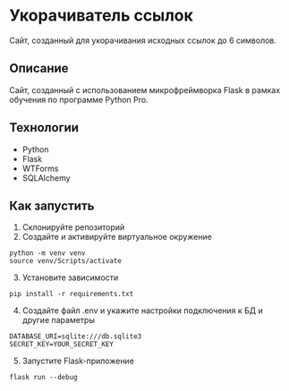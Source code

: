 # Укорачиватель ссылок
Сайт, созданный для укорачивания исходных ссылок до 6 символов.

## Описание
Сайт, созданный с использованием микрофреймворка Flask в рамках обучения по программе Python Pro.

## Технологии
* Python
* Flask
* WTForms
* SQLAlchemy

## Как запустить
1. Склонируйте репозиторий
2. Создайте и активируйте виртуальное окружение 
```commandline
python -m venv venv
source venv/Scripts/activate
```
3. Установите зависимости
```commandline 
pip install -r requirements.txt
```
4. Создайте файл .env и укажите настройки подключения к БД и другие параметры
```commandline
DATABASE_URI=sqlite:///db.sqlite3
SECRET_KEY=YOUR_SECRET_KEY
```
5. Запустите Flask-приложение 
```commandline
flask run --debug
```